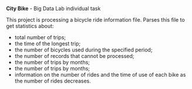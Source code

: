 **City Bike** - Big Data Lab individual task

This project is processing a bicycle ride information file. 
Parses this file to get statistics about:
- total number of trips;
- the time of the longest trip;
- the number of bicycles used during the specified period;
- the number of records that cannot be processed;
- the number of trips by months;
- the number of trips by months;
- information on the number of rides and the time of use of each bike as the number of rides decreases.
